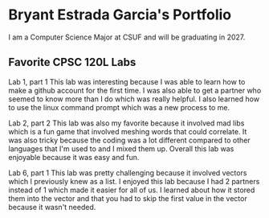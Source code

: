 # Bryant Estrada Garcia's Portfolio 

I am a Computer Science Major at CSUF and will be graduating in 2027.

## Favorite CPSC 120L Labs

Lab 1, part 1 This lab was interesting because I was able to learn how to make a github account for the first time. I was also able to get a partner who seemed to know more than I do which was really helpful. I also learned how to use the linux command prompt which was a new process to me.

Lab 2, part 2 This lab was also my favorite because it involved mad libs which is a fun game that involved meshing words that could correlate. It was also tricky because the coding was a lot different compared to other languages that I'm used to and I mixed them up. Overall this lab was enjoyable because it was easy and fun.

Lab 6, part 1 This lab was pretty challenging because it involved vectors which I previously knew as a list. I enjoyed this lab because I had 2 partners instead of 1 which made it easier for all of us. I learned about how it stored them into the vector and that you had to skip the first value in the vector because it wasn't needed.

